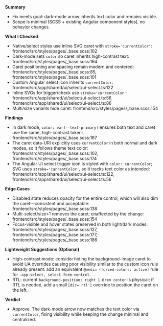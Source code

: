 **Summary**
- Fix meets goal: dark-mode arrow inherits text color and remains visible.
- Scope is minimal (SCSS + existing Angular component styles), no behavior changes.

**What I Checked**
- Native/select styles use inline SVG caret with `stroke='currentColor'`: frontend/src/styles/pages/_base.scss:102
- Dark-mode sets `color` so caret inherits high-contrast text: frontend/src/styles/pages/_base.scss:164
- Caret positioning and spacing remain modern and centered: frontend/src/styles/pages/_base.scss:85, frontend/src/styles/pages/_base.scss:101
- Custom Angular select icon inherits `currentColor`: frontend/src/app/shared/ui/select/ui-select.ts:122
- Inline SVGs for trigger/check use `stroke='currentColor'`: frontend/src/app/shared/ui/select/ui-select.ts:56, frontend/src/app/shared/ui/select/ui-select.ts:86
- Multi/size variants hide caret: frontend/src/styles/pages/_base.scss:154

**Findings**
- In dark mode, `color: var(--text-primary)` ensures both text and caret use the same, high-contrast token: frontend/src/styles/pages/_base.scss:167
- The caret data-URI explicitly uses `currentColor` in both normal and dark modes, so it follows theme text color: frontend/src/styles/pages/_base.scss:102, frontend/src/styles/pages/_base.scss:174
- The Angular UI select trigger icon is styled with `color: currentColor`; SVG uses `stroke='currentColor'`, so it tracks text color as intended: frontend/src/app/shared/ui/select/ui-select.ts:122, frontend/src/app/shared/ui/select/ui-select.ts:56

**Edge Cases**
- Disabled state reduces opacity for the entire control, which will also dim the caret—consistent and acceptable: frontend/src/styles/pages/_base.scss:138
- Multi-select/size>1 removes the caret; unaffected by the change: frontend/src/styles/pages/_base.scss:154
- Focus-visible and hover states preserved in both light/dark modes: frontend/src/styles/pages/_base.scss:127, frontend/src/styles/pages/_base.scss:177, frontend/src/styles/pages/_base.scss:186

**Lightweight Suggestions (Optional)**
- High-contrast mode: consider hiding the background-image caret to avoid UA overrides causing poor visibility similar to the custom icon rule already present: add an equivalent `@media (forced-colors: active)` rule for `.app-select, select.form-control`.
- RTL: current `background-position: right 1.6rem center` is physical; if RTL is needed, add a small `[dir='rtl']` override to position the caret on the left.

**Verdict**
- Approve. The dark-mode arrow now matches the text color via `currentColor`, fixing visibility while keeping the change minimal and centralized.